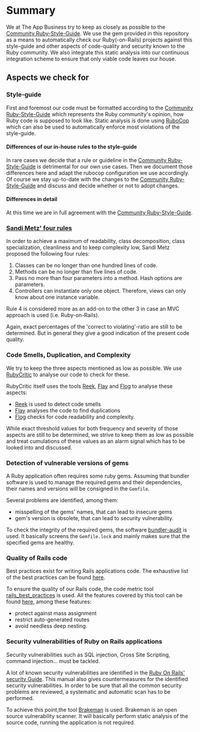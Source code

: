 # Summary

We at The App Business try to keep as closely as possible to the [Community Ruby-Style-Guide][1]. We use the gem
provided in this repository as a means to automatically check our Ruby(-on-Rails) projects against this style-guide and
other aspects of code-quality and security known to the Ruby community. We also integrate this static analysis into our
continuous integration scheme to ensure that only viable code leaves our house.

## Aspects we check for

### Style-guide

First and foremost our code must be formatted according to the [Community Ruby-Style-Guide][1] which represents the
Ruby community's opinion, how Ruby code is supposed to look like. Static analysis is done using [RuboCop][2] which can
also be used to automatically enforce most violations of the style-guide.

#### Differences of our in-house rules to the style-guide

In rare cases we decide that a rule or guideline in the [Community Ruby-Style-Guide][1] is detrimental for our own use
cases. Then we document those differences here and adapt the rubocop configuration we use accordingly. Of course we stay
up-to-date with the changes to the [Community Ruby-Style-Guide][1] and discuss and decide whether or not to adopt
changes.

#### Differences in detail

At this time we are in full agreement with the [Community Ruby-Style-Guide][1].

### [Sandi Metz' four rules][11]

In order to achieve a maximum of readability, class decomposition, class specialization, cleanliness and to keep
complexity low, Sandi Metz proposed the following four rules:

1. Classes can be no longer than one hundred lines of code.
2. Methods can be no longer than five lines of code.
3. Pass no more than four parameters into a method. Hash options are parameters.
4. Controllers can instantiate only one object. Therefore, views can only know about one instance variable.

Rule 4 is considered more as an add-on to the other 3 in case an MVC approach is used (i.e. Ruby-on-Rails).

Again, exact percentages of the 'correct to violating'-ratio are still to be determined. But in general they give a
good indication of the present code quality.

### Code Smells, Duplication, and Complexity

We try to keep the three aspects mentioned as low as possible. We use [RubyCritic][5] to analyse our code to check for
these.

RubyCritic itself uses the tools [Reek][6], [Flay][7] and [Flog][8] to analyse these aspects:
* [Reek][6] is used to detect code smells
* [Flay][7] analyses the code to find duplications
* [Flog][8] checks for code readability and
complexity.

While exact threshold values for both frequency and severity of those aspects are still to be determined,
we strive to keep them as low as possible and treat cumulations of these values as an alarm signal which has to be
looked into and discussed.

### Detection of vulnerable versions of gems

A Ruby application often requires some ruby gems.
Assuming that bundler software is used to manage the required gems and their dependencies, their names and versions will be consigned in the `Gemfile`.

Several problems are identified, among them:
* misspelling of the gems' names, that can lead to insecure gems
* gem's version is obsolete, that can lead to security vulnerability.

To check the integrity of the required gems, the software [bundler-audit][3] is used. It basically screens the `Gemfile.lock` and mainly makes sure that the specified gems are healthy.

### Quality of Rails code

Best practices exist for writing Rails applications code. The exhaustive list of the best practices can be found [here][15].

To ensure the quality of our Rails code, the code metric tool [rails_best_practices][9] is used. All the features covered by this tool can be found [here][14], among these features:
* protect against mass assignment
* restrict auto-generated routes
* avoid needless deep nesting.

### Security vulnerabilities of Ruby on Rails applications

Security vulnerabilities such as SQL injection, Cross Site Scripting, command injection... must be tackled.

A lot of known security vulnerabilities are identified in the [Ruby On Rails' security Guide][13].
This manual also gives countermeasures for the identified security vulnerabilities.
In order to be sure that all the common security problems are reviewed, a systematic and automatic scan has to be performed.

To achieve this point,the tool [Brakeman][4] is used. Brakeman is an open source vulnerability scanner.
It will basically perform static analysis of the source code, running the application is not required.

###


[1]: https://github.com/bbatsov/ruby-style-guide
[2]: https://github.com/bbatsov/rubocop
[3]: https://github.com/rubysec/bundler-audit
[4]: https://github.com/presidentbeef/brakeman
[5]: https://github.com/whitesmith/rubycritic
[6]: https://github.com/troessner/reek
[7]: https://github.com/seattlerb/flay
[8]: https://github.com/seattlerb/flog
[9]: https://github.com/railsbp/rails_best_practices
[10]: https://github.com/makaroni4/sandi_meter
[11]: http://robots.thoughtbot.com/post/50655960596/sandi-metz-rules-for-developers
[12]: https://github.com/bbatsov/rubocop/blob/master/config/default.yml
[13]: http://guide.rubyonrails.org/security.html
[14]: http://rails-bestpractices.com
[15]: https://github.com/bbatsov/rails-style-guide
